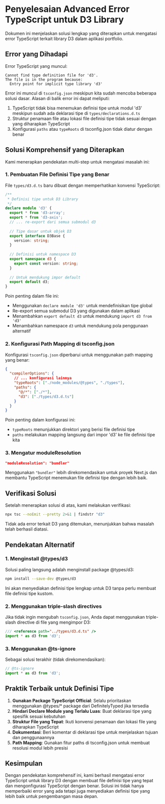 # Penyelesaian Advanced Error TypeScript untuk D3 Library

Dokumen ini menjelaskan solusi lengkap yang diterapkan untuk mengatasi error TypeScript terkait library D3 dalam aplikasi portfolio.

## Error yang Dihadapi

Error TypeScript yang muncul:

```
Cannot find type definition file for 'd3'.
The file is in the program because:
  Entry point for implicit type library 'd3'
```

Error ini muncul di `tsconfig.json` meskipun kita sudah mencoba beberapa solusi dasar. Alasan di balik error ini dapat meliputi:

1. TypeScript tidak bisa menemukan definisi tipe untuk modul 'd3' meskipun sudah ada deklarasi tipe di `types/declarations.d.ts`
2. Struktur penamaan file atau lokasi file definisi tipe tidak sesuai dengan yang diharapkan TypeScript
3. Konfigurasi `paths` atau `typeRoots` di tsconfig.json tidak diatur dengan benar

## Solusi Komprehensif yang Diterapkan

Kami menerapkan pendekatan multi-step untuk mengatasi masalah ini:

### 1. Pembuatan File Definisi Tipe yang Benar

File `types/d3.d.ts` baru dibuat dengan memperhatikan konvensi TypeScript:

```typescript
/**
 * Definisi tipe untuk D3 Library
 */
declare module 'd3' {
  export * from 'd3-array';
  export * from 'd3-axis';
  // ... re-export dari semua submodul d3
  
  // Tipe dasar untuk objek D3
  export interface D3Base {
    version: string;
  }
  
  // Definisi untuk namespace D3
  export namespace d3 {
    export const version: string;
  }
  
  // Untuk mendukung impor default
  export default d3;
}
```

Poin penting dalam file ini:
- Menggunakan `declare module 'd3'` untuk mendefinisikan tipe global
- Re-export semua submodul D3 yang digunakan dalam aplikasi
- Menambahkan `export default d3` untuk mendukung `import d3 from 'd3'`
- Menambahkan namespace `d3` untuk mendukung pola penggunaan alternatif

### 2. Konfigurasi Path Mapping di tsconfig.json

Konfigurasi `tsconfig.json` diperbarui untuk menggunakan path mapping yang benar:

```json
{
  "compilerOptions": {
    // ... konfigurasi lainnya
    "typeRoots": ["./node_modules/@types", "./types"],
    "paths": {
      "@/*": ["./*"],
      "d3": ["./types/d3.d.ts"]
    }
  }
}
```

Poin penting dalam konfigurasi ini:
- `typeRoots` menunjukkan direktori yang berisi file definisi tipe
- `paths` melakukan mapping langsung dari impor 'd3' ke file definisi tipe kita

### 3. Mengatur moduleResolution

```json
"moduleResolution": "bundler"
```

Menggunakan `"bundler"` lebih direkomendasikan untuk proyek Next.js dan membantu TypeScript menemukan file definisi tipe dengan lebih baik.

## Verifikasi Solusi

Setelah menerapkan solusi di atas, kami melakukan verifikasi:

```bash
npx tsc --noEmit --pretty 2>&1 | findstr "d3"
```

Tidak ada error terkait D3 yang ditemukan, menunjukkan bahwa masalah telah berhasil diatasi.

## Pendekatan Alternatif

### 1. Menginstall @types/d3

Solusi paling langsung adalah menginstall package @types/d3:

```bash
npm install --save-dev @types/d3
```

Ini akan menyediakan definisi tipe lengkap untuk D3 tanpa perlu membuat file definisi tipe kustom.

### 2. Menggunakan triple-slash directives

Jika tidak ingin mengubah `tsconfig.json`, Anda dapat menggunakan triple-slash directive di file yang mengimpor D3:

```typescript
/// <reference path="../types/d3.d.ts" />
import * as d3 from 'd3';
```

### 3. Menggunakan @ts-ignore

Sebagai solusi terakhir (tidak direkomendasikan):

```typescript
// @ts-ignore
import * as d3 from 'd3';
```

## Praktik Terbaik untuk Definisi Tipe

1. **Gunakan Package TypeScript Official**: Selalu prioritaskan menggunakan @types/* package dari DefinitelyTyped jika tersedia
2. **Hindari Declare Module yang Terlalu Luas**: Buat deklarasi tipe yang spesifik sesuai kebutuhan
3. **Struktur File yang Tepat**: Ikuti konvensi penamaan dan lokasi file yang diharapkan TypeScript
4. **Dokumentasi**: Beri komentar di deklarasi tipe untuk menjelaskan tujuan dan penggunaannya
5. **Path Mapping**: Gunakan fitur paths di tsconfig.json untuk membuat resolusi modul lebih presisi

## Kesimpulan

Dengan pendekatan komprehensif ini, kami berhasil mengatasi error TypeScript untuk library D3 dengan membuat file definisi tipe yang tepat dan mengonfigurasi TypeScript dengan benar. Solusi ini tidak hanya memperbaiki error yang ada tetapi juga menyediakan definisi tipe yang lebih baik untuk pengembangan masa depan. 